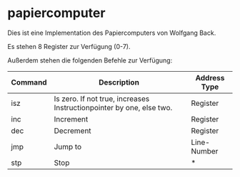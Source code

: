 # papiercomputer

Dies ist eine Implementation des Papiercomputers von Wolfgang Back.

Es stehen 8 Register zur Verfügung (0-7).

Außerdem stehen die folgenden Befehle zur Verfügung:

| Command  | Description | Address Type |
| --- | --- | --- |
| isz  | Is zero. If not true, increases Instructionpointer by one, else two.  | Register |
| inc | Increment | Register |
| dec | Decrement | Register |
| jmp | Jump to | Line-Number |
| stp | Stop | * |
